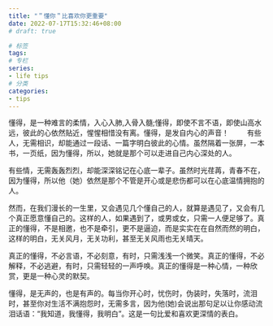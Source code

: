 ```yaml
---
title: "＂懂你＂比喜欢你更重要"
date: 2022-07-17T15:32:46+08:00
# draft: true

# 标签
tags:
# 专栏
series:
- life tips
# 分类
categories:
- tips
---
```


懂得，是一种难言的柔情，入心入肺,入骨入髓;懂得，即使不言不语，即使山高水远，彼此的心依然贴近，惺惺相惜没有离。懂得，是发自内心的声音！
　　
有些人，无需相识，却能通过一段话、一篇字明白彼此的心情。虽然隔着一张屏，一本书，一页纸，因为懂得，所以，她就是那个可以走进自己内心深处的人。

有些情，无需轰轰烈烈，却能深深铭记在心底一辈子。虽然时光荏苒，青春不在，因为懂得，所以他（她）依然是那个不管是开心或是悲伤都可以在心底温情拥抱的人。

然而，在我们漫长的一生里，又会遇见几个懂自己的人，就算是遇见了，又会有几个真正愿意懂自己的。这样的人，如果遇到了，或男或女，只需一人便足够了。真正的懂得，不是相邀，也不是牵引，更不是逼迫，而是实实在在自然而然的明白，这样的明白，无关风月，无关功利，甚至无关风雨也无关晴天。

真正的懂得，不必言语，不必刻意，有时，只需浅浅一个微笑。真正的懂得，不必解释，不必逃避，有时，只需轻轻的一声呼唤。真正的懂得是一种心情，一种欣赏，更是一种心灵的默契。

懂得，是无声的，也是有声的。每当你开心时，忧伤时，伪装时，失落时，流泪时，甚至你对生活不满抱怨时，无需多言，因为他(她)会说出那句足以让你感动流泪话语：“我知道，我懂得，我明白”。这是一句比爱和喜欢更深情的表白。